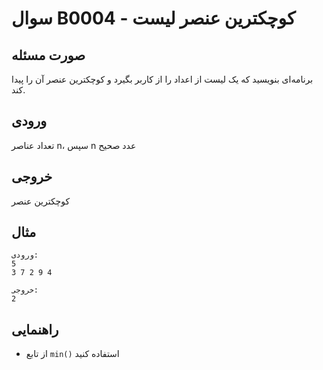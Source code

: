 # سوال B0004 - کوچکترین عنصر لیست

## صورت مسئله
برنامه‌ای بنویسید که یک لیست از اعداد را از کاربر بگیرد و کوچکترین عنصر آن را پیدا کند.

## ورودی
تعداد عناصر n، سپس n عدد صحیح

## خروجی
کوچکترین عنصر

## مثال
```
ورودی:
5
3 7 2 9 4

خروجی:
2
```

## راهنمایی
- از تابع `min()` استفاده کنید
